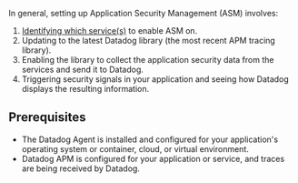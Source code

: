 In general, setting up Application Security Management (ASM) involves:

1. [Identifying which service(s)][102] to enable ASM on.
2. Updating to the latest Datadog library (the most recent APM tracing library).
3. Enabling the library to collect the application security data from the services and send it to Datadog.
4. Triggering security signals in your application and seeing how Datadog displays the resulting information.

## Prerequisites

- The Datadog Agent is installed and configured for your application's operating system or container, cloud, or virtual environment. 
- Datadog APM is configured for your application or service, and traces are being received by Datadog. 

[101]: https://app.datadoghq.com/account/settings#agent
[102]: /security_platform/application_security/how-appsec-works/#identify-services-exposed-to-application-attacks
